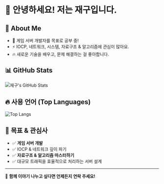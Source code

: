 # 👋 안녕하세요! 저는 재구입니다.

## 🚀 About Me
- 🎯 게임 서버 개발자를 목표로 공부 중!
- ⚡ IOCP, 네트워크, 시스템, 자료구조 & 알고리즘에 관심이 많아요.
- 🔥 새로운 기술을 배우고, 문제 해결하는 걸 좋아합니다.

## 📊 GitHub Stats
![재구's GitHub Stats](https://github-readme-stats.vercel.app/api?username=YourGitHubUsername&show_icons=true&theme=radical)

## 🔥 사용 언어 (Top Languages)
![Top Langs](https://github-readme-stats.vercel.app/api/top-langs/?username=YourGitHubUsername&layout=compact&theme=radical)

## 🎯 목표 & 관심사
- ✅ **게임 서버 개발**
- ✅ IOCP & 네트워크 깊이 파기
- ✅ **자료구조 & 알고리즘 마스터하기**
- ✅ 대규모 트래픽을 효율적으로 처리하는 서버 설계

---

💬 **함께 이야기 나누고 싶다면 언제든지 연락 주세요!**
